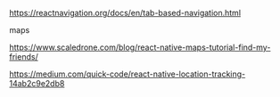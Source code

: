 https://reactnavigation.org/docs/en/tab-based-navigation.html

maps 

https://www.scaledrone.com/blog/react-native-maps-tutorial-find-my-friends/

https://medium.com/quick-code/react-native-location-tracking-14ab2c9e2db8